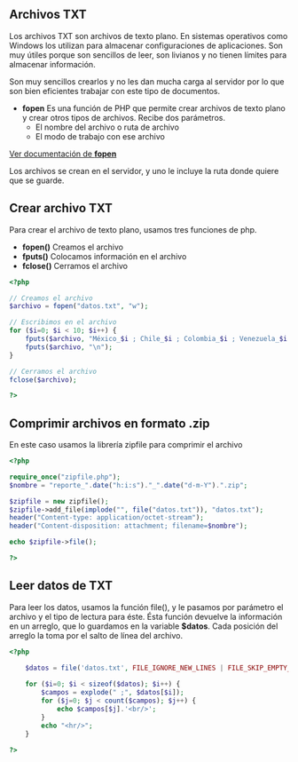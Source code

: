 ## Archivos TXT
Los archivos TXT son archivos de texto plano. En sistemas operativos como Windows los utilizan para almacenar configuraciones de aplicaciones.
Son muy útiles porque son sencillos de leer, son livianos y no tienen límites para almacenar información.

Son muy sencillos crearlos y no les dan mucha carga al servidor por lo que son bien eficientes trabajar con este tipo de documentos.


- **fopen** Es una función de PHP que permite crear archivos de texto plano y crear otros tipos de archivos. Recibe dos parámetros.
	- El nombre del archivo o ruta de archivo 
	- El modo de trabajo con ese archivo 

[Ver documentación de __fopen__](http://php.net/manual/es/function.fopen.php)

Los archivos se crean en el servidor, y uno le incluye la ruta donde quiere que se guarde.


## Crear archivo TXT 

Para crear el archivo de texto plano, usamos tres funciones de php.
- **fopen()** Creamos el archivo 
- **fputs()** Colocamos información en el archivo 
- **fclose()** Cerramos el archivo

```php
<?php 

// Creamos el archivo
$archivo = fopen("datos.txt", "w");

// Escribimos en el archivo
for ($i=0; $i < 10; $i++) { 
	fputs($archivo, "México_$i ; Chile_$i ; Colombia_$i ; Venezuela_$i ; Bolivia_$i");
	fputs($archivo, "\n");
}

// Cerramos el archivo
fclose($archivo);

?>
```	

## Comprimir archivos en formato .zip
En este caso usamos la librería zipfile para comprimir el archivo 

```php
<?php 

require_once("zipfile.php");
$nombre = "reporte_".date("h:i:s")."_".date("d-m-Y").".zip";

$zipfile = new zipfile();
$zipfile->add_file(implode("", file("datos.txt")), "datos.txt");
header("Content-type: application/octet-stream");
header("Content-disposition: attachment; filename=$nombre");

echo $zipfile->file();

?>

```

## Leer datos de TXT 
Para leer los datos, usamos la función file(), y le pasamos por parámetro el archivo y el tipo de lectura para éste.
Ésta función devuelve la información en un arreglo, que lo guardamos en la variable **$datos**. Cada posición del arreglo la toma por el salto de línea del archivo.

```php
<?php 

	$datos = file('datos.txt', FILE_IGNORE_NEW_LINES | FILE_SKIP_EMPTY_LINES);
	
	for ($i=0; $i < sizeof($datos); $i++) { 
		$campos = explode(" ;", $datos[$i]);
		for ($j=0; $j < count($campos); $j++) { 
			echo $campos[$j].'<br/>';
		}
		echo "<hr/>";
	}

?>
```
